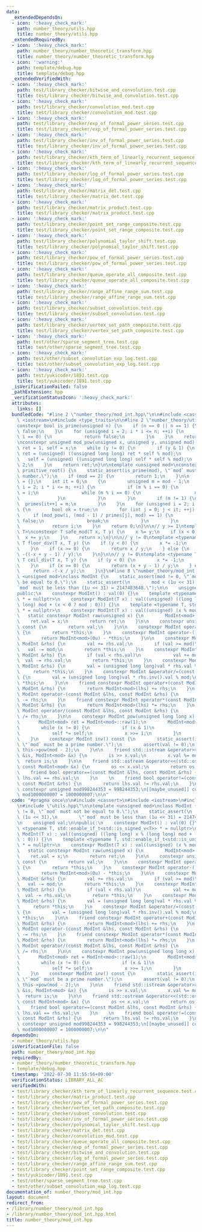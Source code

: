 ```yaml
---
data:
  _extendedDependsOn:
  - icon: ':heavy_check_mark:'
    path: number_theory/utils.hpp
    title: number_theory/utils.hpp
  _extendedRequiredBy:
  - icon: ':heavy_check_mark:'
    path: number_theory/number_theoretic_transform.hpp
    title: number_theory/number_theoretic_transform.hpp
  - icon: ':warning:'
    path: template/debug.hpp
    title: template/debug.hpp
  _extendedVerifiedWith:
  - icon: ':heavy_check_mark:'
    path: test/library_checker/bitwise_and_convolution.test.cpp
    title: test/library_checker/bitwise_and_convolution.test.cpp
  - icon: ':heavy_check_mark:'
    path: test/library_checker/convolution_mod.test.cpp
    title: test/library_checker/convolution_mod.test.cpp
  - icon: ':heavy_check_mark:'
    path: test/library_checker/exp_of_formal_power_series.test.cpp
    title: test/library_checker/exp_of_formal_power_series.test.cpp
  - icon: ':heavy_check_mark:'
    path: test/library_checker/inv_of_formal_power_series.test.cpp
    title: test/library_checker/inv_of_formal_power_series.test.cpp
  - icon: ':heavy_check_mark:'
    path: test/library_checker/kth_term_of_linearly_recurrent_sequence.test.cpp
    title: test/library_checker/kth_term_of_linearly_recurrent_sequence.test.cpp
  - icon: ':heavy_check_mark:'
    path: test/library_checker/log_of_formal_power_series.test.cpp
    title: test/library_checker/log_of_formal_power_series.test.cpp
  - icon: ':heavy_check_mark:'
    path: test/library_checker/matrix_det.test.cpp
    title: test/library_checker/matrix_det.test.cpp
  - icon: ':heavy_check_mark:'
    path: test/library_checker/matrix_product.test.cpp
    title: test/library_checker/matrix_product.test.cpp
  - icon: ':heavy_check_mark:'
    path: test/library_checker/point_set_range_composite.test.cpp
    title: test/library_checker/point_set_range_composite.test.cpp
  - icon: ':heavy_check_mark:'
    path: test/library_checker/polynomial_taylor_shift.test.cpp
    title: test/library_checker/polynomial_taylor_shift.test.cpp
  - icon: ':heavy_check_mark:'
    path: test/library_checker/pow_of_formal_power_series.test.cpp
    title: test/library_checker/pow_of_formal_power_series.test.cpp
  - icon: ':heavy_check_mark:'
    path: test/library_checker/queue_operate_all_composite.test.cpp
    title: test/library_checker/queue_operate_all_composite.test.cpp
  - icon: ':heavy_check_mark:'
    path: test/library_checker/range_affine_range_sum.test.cpp
    title: test/library_checker/range_affine_range_sum.test.cpp
  - icon: ':heavy_check_mark:'
    path: test/library_checker/subset_convolution.test.cpp
    title: test/library_checker/subset_convolution.test.cpp
  - icon: ':heavy_check_mark:'
    path: test/library_checker/vertex_set_path_composite.test.cpp
    title: test/library_checker/vertex_set_path_composite.test.cpp
  - icon: ':heavy_check_mark:'
    path: test/other/sparse_segment_tree.test.cpp
    title: test/other/sparse_segment_tree.test.cpp
  - icon: ':heavy_check_mark:'
    path: test/other/subset_convolution_exp_log.test.cpp
    title: test/other/subset_convolution_exp_log.test.cpp
  - icon: ':heavy_check_mark:'
    path: test/yukicoder/1891.test.cpp
    title: test/yukicoder/1891.test.cpp
  _isVerificationFailed: false
  _pathExtension: hpp
  _verificationStatusIcon: ':heavy_check_mark:'
  attributes:
    links: []
  bundledCode: "#line 2 \"number_theory/mod_int.hpp\"\n\n#include <cassert>\n#include\
    \ <iostream>\n#include <type_traits>\n\n#line 2 \"number_theory/utils.hpp\"\n\n\
    constexpr bool is_prime(unsigned n) {\n    if (n == 0 || n == 1) {\n        return\
    \ false;\n    }\n    for (unsigned i = 2; i * i <= n; ++i) {\n        if (n %\
    \ i == 0) {\n            return false;\n        }\n    }\n    return true;\n}\n\
    \nconstexpr unsigned mod_pow(unsigned x, unsigned y, unsigned mod) {\n    unsigned\
    \ ret = 1, self = x;\n    while (y != 0) {\n        if (y & 1) {\n           \
    \ ret = (unsigned) ((unsigned long long) ret * self % mod);\n        }\n     \
    \   self = (unsigned) ((unsigned long long) self * self % mod);\n        y /=\
    \ 2;\n    }\n    return ret;\n}\n\ntemplate <unsigned mod>\nconstexpr unsigned\
    \ primitive_root() {\n    static_assert(is_prime(mod), \"`mod` must be a prime\
    \ number.\");\n    if (mod == 2) {\n        return 1;\n    }\n\n    unsigned primes[32]\
    \ = {};\n    int it = 0;\n    {\n        unsigned m = mod - 1;\n        for (unsigned\
    \ i = 2; i * i <= m; ++i) {\n            if (m % i == 0) {\n                primes[it++]\
    \ = i;\n                while (m % i == 0) {\n                    m /= i;\n  \
    \              }\n            }\n        }\n        if (m != 1) {\n          \
    \  primes[it++] = m;\n        }\n    }\n    for (unsigned i = 2; i < mod; ++i)\
    \ {\n        bool ok = true;\n        for (int j = 0; j < it; ++j) {\n       \
    \     if (mod_pow(i, (mod - 1) / primes[j], mod) == 1) {\n                ok =\
    \ false;\n                break;\n            }\n        }\n        if (ok)\n\
    \            return i;\n    }\n    return 0;\n}\n\n// y >= 1\ntemplate <typename\
    \ T>\nconstexpr T safe_mod(T x, T y) {\n    x %= y;\n    if (x < 0) {\n      \
    \  x += y;\n    }\n    return x;\n}\n\n// y != 0\ntemplate <typename T>\nconstexpr\
    \ T floor_div(T x, T y) {\n    if (y < 0) {\n        x *= -1;\n        y *= -1;\n\
    \    }\n    if (x >= 0) {\n        return x / y;\n    } else {\n        return\
    \ -((-x + y - 1) / y);\n    }\n}\n\n// y != 0\ntemplate <typename T>\nconstexpr\
    \ T ceil_div(T x, T y) {\n    if (y < 0) {\n        x *= -1;\n        y *= -1;\n\
    \    }\n    if (x >= 0) {\n        return (x + y - 1) / y;\n    } else {\n   \
    \     return -(-x / y);\n    }\n}\n#line 8 \"number_theory/mod_int.hpp\"\n\ntemplate\
    \ <unsigned mod>\nclass ModInt {\n    static_assert(mod != 0, \"`mod` must not\
    \ be equal to 0.\");\n    static_assert(\n        mod < (1u << 31),\n        \"\
    `mod` must be less than (1u << 31) = 2147483648.\");\n\n    unsigned val;\n\n\
    public:\n    constexpr ModInt() : val(0) {}\n    template <typename T, std::enable_if_t<std::is_signed_v<T>>\
    \ * = nullptr>\n    constexpr ModInt(T x) : val((unsigned) ((long long) x % (long\
    \ long) mod + (x < 0 ? mod : 0))) {}\n    template <typename T, std::enable_if_t<std::is_unsigned_v<T>>\
    \ * = nullptr>\n    constexpr ModInt(T x) : val((unsigned) (x % mod)) {}\n\n \
    \   static constexpr ModInt raw(unsigned x) {\n        ModInt<mod> ret;\n    \
    \    ret.val = x;\n        return ret;\n    }\n\n    constexpr unsigned get_val()\
    \ const {\n        return val;\n    }\n\n    constexpr ModInt operator+() const\
    \ {\n        return *this;\n    }\n    constexpr ModInt operator-() const {\n\
    \        return ModInt<mod>(0u) - *this;\n    }\n\n    constexpr ModInt &operator+=(const\
    \ ModInt &rhs) {\n        val += rhs.val;\n        if (val >= mod)\n         \
    \   val -= mod;\n        return *this;\n    }\n    constexpr ModInt &operator-=(const\
    \ ModInt &rhs) {\n        if (val < rhs.val)\n            val += mod;\n      \
    \  val -= rhs.val;\n        return *this;\n    }\n    constexpr ModInt &operator*=(const\
    \ ModInt &rhs) {\n        val = (unsigned long long)val * rhs.val % mod;\n   \
    \     return *this;\n    }\n    constexpr ModInt &operator/=(const ModInt &rhs)\
    \ {\n        val = (unsigned long long)val * rhs.inv().val % mod;\n        return\
    \ *this;\n    }\n\n    friend constexpr ModInt operator+(const ModInt &lhs, const\
    \ ModInt &rhs) {\n        return ModInt<mod>(lhs) += rhs;\n    }\n    friend constexpr\
    \ ModInt operator-(const ModInt &lhs, const ModInt &rhs) {\n        return ModInt<mod>(lhs)\
    \ -= rhs;\n    }\n    friend constexpr ModInt operator*(const ModInt &lhs, const\
    \ ModInt &rhs) {\n        return ModInt<mod>(lhs) *= rhs;\n    }\n    friend constexpr\
    \ ModInt operator/(const ModInt &lhs, const ModInt &rhs) {\n        return ModInt<mod>(lhs)\
    \ /= rhs;\n    }\n\n    constexpr ModInt pow(unsigned long long x) const {\n \
    \       ModInt<mod> ret = ModInt<mod>::raw(1);\n        ModInt<mod> self = *this;\n\
    \        while (x != 0) {\n            if (x & 1)\n                ret *= self;\n\
    \            self *= self;\n            x >>= 1;\n        }\n        return ret;\n\
    \    }\n    constexpr ModInt inv() const {\n        static_assert(is_prime(mod),\
    \ \"`mod` must be a prime number.\");\n        assert(val != 0);\n        return\
    \ this->pow(mod - 2);\n    }\n\n    friend std::istream &operator>>(std::istream\
    \ &is, ModInt<mod> &x) {\n        is >> x.val;\n        x.val %= mod;\n      \
    \  return is;\n    }\n\n    friend std::ostream &operator<<(std::ostream &os,\
    \ const ModInt<mod> &x) {\n        os << x.val;\n        return os;\n    }\n\n\
    \    friend bool operator==(const ModInt &lhs, const ModInt &rhs) {\n        return\
    \ lhs.val == rhs.val;\n    }\n    \n    friend bool operator!=(const ModInt &lhs,\
    \ const ModInt &rhs) {\n        return lhs.val != rhs.val;\n    }\n};\n\n[[maybe_unused]]\
    \ constexpr unsigned mod998244353 = 998244353;\n[[maybe_unused]] constexpr unsigned\
    \ mod1000000007 = 1000000007;\n\n"
  code: "#pragma once\n\n#include <cassert>\n#include <iostream>\n#include <type_traits>\n\
    \n#include \"utils.hpp\"\n\ntemplate <unsigned mod>\nclass ModInt {\n    static_assert(mod\
    \ != 0, \"`mod` must not be equal to 0.\");\n    static_assert(\n        mod <\
    \ (1u << 31),\n        \"`mod` must be less than (1u << 31) = 2147483648.\");\n\
    \n    unsigned val;\n\npublic:\n    constexpr ModInt() : val(0) {}\n    template\
    \ <typename T, std::enable_if_t<std::is_signed_v<T>> * = nullptr>\n    constexpr\
    \ ModInt(T x) : val((unsigned) ((long long) x % (long long) mod + (x < 0 ? mod\
    \ : 0))) {}\n    template <typename T, std::enable_if_t<std::is_unsigned_v<T>>\
    \ * = nullptr>\n    constexpr ModInt(T x) : val((unsigned) (x % mod)) {}\n\n \
    \   static constexpr ModInt raw(unsigned x) {\n        ModInt<mod> ret;\n    \
    \    ret.val = x;\n        return ret;\n    }\n\n    constexpr unsigned get_val()\
    \ const {\n        return val;\n    }\n\n    constexpr ModInt operator+() const\
    \ {\n        return *this;\n    }\n    constexpr ModInt operator-() const {\n\
    \        return ModInt<mod>(0u) - *this;\n    }\n\n    constexpr ModInt &operator+=(const\
    \ ModInt &rhs) {\n        val += rhs.val;\n        if (val >= mod)\n         \
    \   val -= mod;\n        return *this;\n    }\n    constexpr ModInt &operator-=(const\
    \ ModInt &rhs) {\n        if (val < rhs.val)\n            val += mod;\n      \
    \  val -= rhs.val;\n        return *this;\n    }\n    constexpr ModInt &operator*=(const\
    \ ModInt &rhs) {\n        val = (unsigned long long)val * rhs.val % mod;\n   \
    \     return *this;\n    }\n    constexpr ModInt &operator/=(const ModInt &rhs)\
    \ {\n        val = (unsigned long long)val * rhs.inv().val % mod;\n        return\
    \ *this;\n    }\n\n    friend constexpr ModInt operator+(const ModInt &lhs, const\
    \ ModInt &rhs) {\n        return ModInt<mod>(lhs) += rhs;\n    }\n    friend constexpr\
    \ ModInt operator-(const ModInt &lhs, const ModInt &rhs) {\n        return ModInt<mod>(lhs)\
    \ -= rhs;\n    }\n    friend constexpr ModInt operator*(const ModInt &lhs, const\
    \ ModInt &rhs) {\n        return ModInt<mod>(lhs) *= rhs;\n    }\n    friend constexpr\
    \ ModInt operator/(const ModInt &lhs, const ModInt &rhs) {\n        return ModInt<mod>(lhs)\
    \ /= rhs;\n    }\n\n    constexpr ModInt pow(unsigned long long x) const {\n \
    \       ModInt<mod> ret = ModInt<mod>::raw(1);\n        ModInt<mod> self = *this;\n\
    \        while (x != 0) {\n            if (x & 1)\n                ret *= self;\n\
    \            self *= self;\n            x >>= 1;\n        }\n        return ret;\n\
    \    }\n    constexpr ModInt inv() const {\n        static_assert(is_prime(mod),\
    \ \"`mod` must be a prime number.\");\n        assert(val != 0);\n        return\
    \ this->pow(mod - 2);\n    }\n\n    friend std::istream &operator>>(std::istream\
    \ &is, ModInt<mod> &x) {\n        is >> x.val;\n        x.val %= mod;\n      \
    \  return is;\n    }\n\n    friend std::ostream &operator<<(std::ostream &os,\
    \ const ModInt<mod> &x) {\n        os << x.val;\n        return os;\n    }\n\n\
    \    friend bool operator==(const ModInt &lhs, const ModInt &rhs) {\n        return\
    \ lhs.val == rhs.val;\n    }\n    \n    friend bool operator!=(const ModInt &lhs,\
    \ const ModInt &rhs) {\n        return lhs.val != rhs.val;\n    }\n};\n\n[[maybe_unused]]\
    \ constexpr unsigned mod998244353 = 998244353;\n[[maybe_unused]] constexpr unsigned\
    \ mod1000000007 = 1000000007;\n\n"
  dependsOn:
  - number_theory/utils.hpp
  isVerificationFile: false
  path: number_theory/mod_int.hpp
  requiredBy:
  - number_theory/number_theoretic_transform.hpp
  - template/debug.hpp
  timestamp: '2022-07-30 11:55:56+09:00'
  verificationStatus: LIBRARY_ALL_AC
  verifiedWith:
  - test/library_checker/kth_term_of_linearly_recurrent_sequence.test.cpp
  - test/library_checker/matrix_product.test.cpp
  - test/library_checker/pow_of_formal_power_series.test.cpp
  - test/library_checker/vertex_set_path_composite.test.cpp
  - test/library_checker/subset_convolution.test.cpp
  - test/library_checker/inv_of_formal_power_series.test.cpp
  - test/library_checker/polynomial_taylor_shift.test.cpp
  - test/library_checker/matrix_det.test.cpp
  - test/library_checker/convolution_mod.test.cpp
  - test/library_checker/queue_operate_all_composite.test.cpp
  - test/library_checker/exp_of_formal_power_series.test.cpp
  - test/library_checker/bitwise_and_convolution.test.cpp
  - test/library_checker/log_of_formal_power_series.test.cpp
  - test/library_checker/range_affine_range_sum.test.cpp
  - test/library_checker/point_set_range_composite.test.cpp
  - test/yukicoder/1891.test.cpp
  - test/other/sparse_segment_tree.test.cpp
  - test/other/subset_convolution_exp_log.test.cpp
documentation_of: number_theory/mod_int.hpp
layout: document
redirect_from:
- /library/number_theory/mod_int.hpp
- /library/number_theory/mod_int.hpp.html
title: number_theory/mod_int.hpp
---
```

